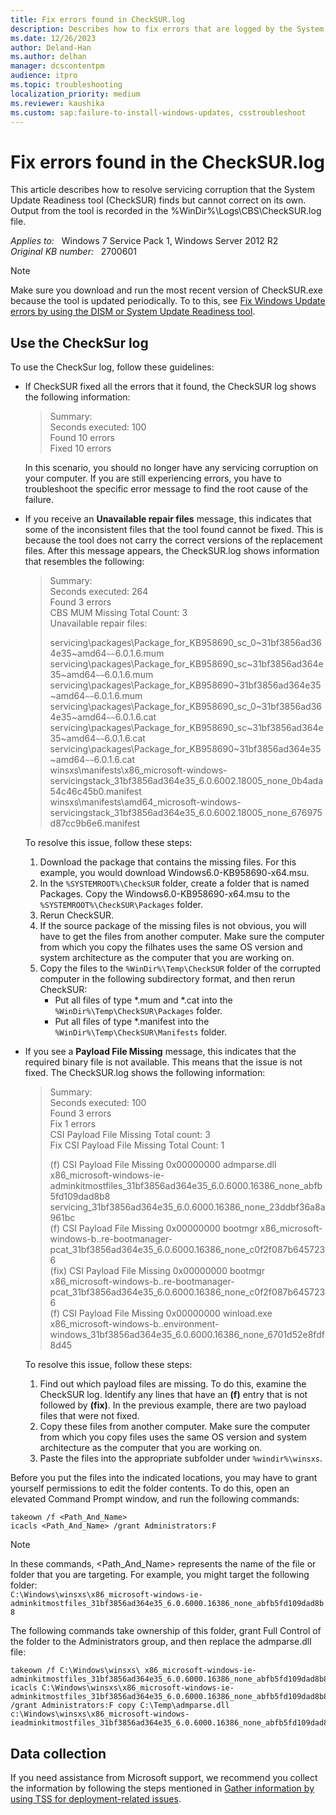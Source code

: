 ```yaml
---
title: Fix errors found in CheckSUR.log
description: Describes how to fix errors that are logged by the System Update Readiness tool (CheckSUR) but remain unresolved.
ms.date: 12/26/2023
author: Deland-Han
ms.author: delhan
manager: dcscontentpm
audience: itpro
ms.topic: troubleshooting
localization_priority: medium
ms.reviewer: kaushika
ms.custom: sap:failure-to-install-windows-updates, csstroubleshoot
---
```

# Fix errors found in the CheckSUR.log

This article describes how to resolve servicing corruption that the System Update Readiness tool (CheckSUR) finds but cannot correct on its own. Output from the tool is recorded in the %WinDir%\Logs\CBS\CheckSUR.log file.

_Applies to:_ &nbsp; Windows 7 Service Pack 1, Windows Server 2012 R2  
_Original KB number:_ &nbsp; 2700601

> [!NOTE]
> Make sure you download and run the most recent version of CheckSUR.exe because the tool is updated periodically. To to this, see [Fix Windows Update errors by using the DISM or System Update Readiness tool](../../windows-server/deployment/fix-windows-update-errors.md).

## Use the CheckSur log

To use the CheckSur log, follow these guidelines:

- If CheckSUR fixed all the errors that it found, the CheckSUR log shows the following information:

    > Summary:  
    Seconds executed: 100  
    Found 10 errors  
    Fixed 10 errors

    In this scenario, you should no longer have any servicing corruption on your computer. If you are still experiencing errors, you have to troubleshoot the specific error message to find the root cause of the failure.

- If you receive an **Unavailable repair files** message, this indicates that some of the inconsistent files that the tool found cannot be fixed. This is because the tool does not carry the correct versions of the replacement files. After this message appears, the CheckSUR.log shows information that resembles the following:

    > Summary:  
    Seconds executed: 264  
    Found 3 errors  
    CBS MUM Missing Total Count: 3  
    Unavailable repair files:
    >
    > servicing\packages\Package_for_KB958690_sc_0~31bf3856ad364e35~amd64`~~`6.0.1.6.mum  
    servicing\packages\Package_for_KB958690_sc~31bf3856ad364e35~amd64`~~`6.0.1.6.mum  
    servicing\packages\Package_for_KB958690~31bf3856ad364e35~amd64`~~`6.0.1.6.mum  
    servicing\packages\Package_for_KB958690_sc_0~31bf3856ad364e35~amd64`~~`6.0.1.6.cat  
    servicing\packages\Package_for_KB958690_sc~31bf3856ad364e35~amd64`~~`6.0.1.6.cat  
    servicing\packages\Package_for_KB958690~31bf3856ad364e35~amd64`~~`6.0.1.6.cat  
    winsxs\manifests\x86_microsoft-windows-servicingstack_31bf3856ad364e35_6.0.6002.18005_none_0b4ada54c46c45b0.manifest  
    winsxs\manifests\amd64_microsoft-windows-servicingstack_31bf3856ad364e35_6.0.6002.18005_none_676975d87cc9b6e6.manifest

    To resolve this issue, follow these steps:

    1. Download the package that contains the missing files. For this example, you would download Windows6.0-KB958690-x64.msu.
    2. In the `%SYSTEMROOT%\CheckSUR` folder, create a folder that is named Packages. Copy the Windows6.0-KB958690-x64.msu to the  `%SYSTEMROOT%\CheckSUR\Packages` folder.
    3. Rerun CheckSUR.
    4. If the source package of the missing files is not obvious, you will have to get the files from another computer. Make sure the computer from which you copy the filhates uses the same OS version and system architecture as the computer that you are working on.
    5. Copy the files to the `%WinDir%\Temp\CheckSUR` folder of the corrupted computer in the following subdirectory format, and then rerun CheckSUR:
        - Put all files of type *.mum and *.cat into the `%WinDir%\Temp\CheckSUR\Packages` folder.
        - Put all files of type *.manifest into the `%WinDir%\Temp\CheckSUR\Manifests` folder.

- If you see a **Payload File Missing** message, this indicates that the required binary file is not available. This means that the issue is not fixed. The CheckSUR.log shows the following information:

    > Summary:  
    Seconds executed: 100  
    Found 3 errors  
    Fix 1 errors  
    CSI Payload File Missing Total count: 3  
    Fix CSI Payload File Missing Total Count: 1
    >
    > (f) CSI Payload File Missing 0x00000000 admparse.dll x86_microsoft-windows-ie-adminkitmostfiles_31bf3856ad364e35_6.0.6000.16386_none_abfb5fd109dad8b8 servicing_31bf3856ad364e35_6.0.6000.16386_none_23ddbf36a8a961bc  
    (f) CSI Payload File Missing 0x00000000 bootmgr x86_microsoft-windows-b..re-bootmanager-pcat_31bf3856ad364e35_6.0.6000.16386_none_c0f2f087b6457236  
    (fix) CSI Payload File Missing 0x00000000 bootmgr x86_microsoft-windows-b..re-bootmanager-pcat_31bf3856ad364e35_6.0.6000.16386_none_c0f2f087b6457236  
    (f) CSI Payload File Missing 0x00000000 winload.exe x86_microsoft-windows-b..environment-windows_31bf3856ad364e35_6.0.6000.16386_none_6701d52e8fdf8d45

    To resolve this issue, follow these steps:

    1. Find out which payload files are missing. To do this, examine the CheckSUR log. Identify any lines that have an **(f)** entry that is not followed by **(fix)**. In the previous example, there are two payload files that were not fixed.
    2. Copy these files from another computer. Make sure the computer from which you copy files uses the same OS version and system architecture as the computer that you are working on.
    3. Paste the files into the appropriate subfolder under `%windir%\winsxs`.

Before you put the files into the indicated locations, you may have to grant yourself permissions to edit the folder contents. To do this, open an elevated Command Prompt window, and run the following commands:

```console
takeown /f <Path_And_Name>
icacls <Path_And_Name> /grant Administrators:F
```

> [!NOTE]
> In these commands, \<Path_And_Name> represents the name of the file or folder that you are targeting. For example, you might target the following folder:  
> `C:\Windows\winsxs\x86_microsoft-windows-ie-adminkitmostfiles_31bf3856ad364e35_6.0.6000.16386_none_abfb5fd109dad8b8`

The following commands take ownership of this folder, grant Full Control of the folder to the Administrators group, and then replace the admparse.dll file:

```console
takeown /f C:\Windows\winsxs\ x86_microsoft-windows-ie-adminkitmostfiles_31bf3856ad364e35_6.0.6000.16386_none_abfb5fd109dad8b8
icacls C:\Windows\winsxs\x86_microsoft-windows-ie-adminkitmostfiles_31bf3856ad364e35_6.0.6000.16386_none_abfb5fd109dad8b8 /grant Administrators:F copy C:\Temp\admparse.dll c:\Windows\winsxs\x86_microsoft-windows-ieadminkitmostfiles_31bf3856ad364e35_6.0.6000.16386_none_abfb5fd109dad8b8\admparse.dll
```

## Data collection

If you need assistance from Microsoft support, we recommend you collect the information by following the steps mentioned in [Gather information by using TSS for deployment-related issues](../windows-troubleshooters/gather-information-using-tss-deployment.md).
